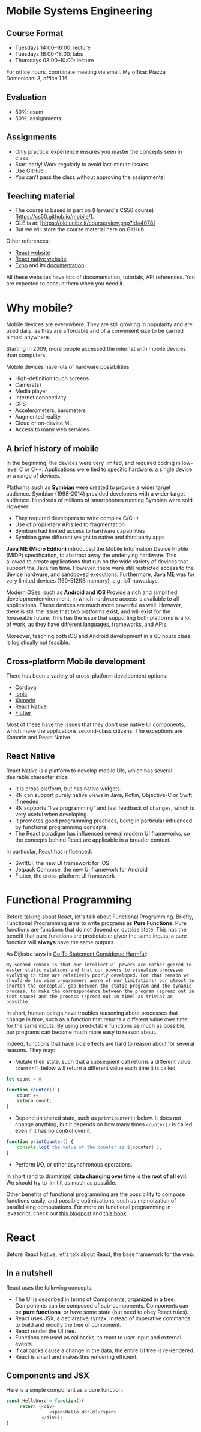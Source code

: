 # Mobile Systems Engineering

## Course Format

- Tuesdays 14:00–16:00: lecture
- Tuesdays 16:00-18:00: labs
- Thursdays 08:00–10:00: lecture

For office hours, coordinate meeting via email. My office: Piazza Domenicani 3, office 1.16

## Evaluation

- 50%: exam
- 50%: assignments

## Assignments
- Only practical experience ensures you master the concepts seen in class
- Start early! Work regularly to avoid last-minute issues
- Use GitHub
- You can’t pass the class without approving the assignments!

## Teaching material

- The course is based in part on (Harvard's CS50 course)[https://cs50.github.io/mobile/]. 
- OLE is at: [https://ole.unibz.it/course/view.php?id=4078]
- But we will store the course material here on GitHub

Other references:
- [React website](https://reactjs.org)
- [React native website](https://facebook.github.io/react-native/)
- [Expo](https://expo.io) and its [documentation](https://docs.expo.io/versions/latest/)

All these websites have lots of documentation, tutorials, API references. You are expected to consult them when you need it.

# Why mobile?

Mobile devices are everywhere. They are still growing in popularity and are used daily, as they are affordable and of a convenient size to be carried almost anywhere. 

Starting in 2009, more people accessed the internet with mobile devices than computers.

Mobile devices have lots of hardware possibilities
- High-definition touch screens
- Camera(s)
- Media player
- Internet connectivity
- GPS
- Accelerometers, barometers
- Augmented reality
- Cloud or on-device ML
- Access to many web services

## A brief history of mobile

In the beginning, the devices were very limited, and required coding in low-level C or C++. Applications were tied to specific hardware: a single device or a range of devices.

Platforms such as **Symbian** were created to provide a wider target audience. Symbian (1998-2014) provided developers with a wider target audience. Hundreds of millions of smartphones running Symbian were sold. However:

- They required developers to write complex C/C++ 
- Use of proprietary APIs led to fragmentation
- Symbian had limited access to hardware capabilities
- Symbian gave different weight to native and third party apps

**Java ME (Micro Edition)** introduced the Mobile Information Device Profile (MIDP) specification, to abstract away the underlying hardware. This allowed to create applications that run on the wide variety of devices that support the Java run time. However, there were still restricted access to the device hardware, and sandboxed executions. Furthermore, Java ME was for very limited devices (160-512KB memory), e.g. IoT nowadays.

Modern OSes, such as **Android and iOS** Provide a rich and simplified developmentenvironment, in which hardware access is available to all applications. These devices are much more powerful as well. However, there is still the issue that two platforms exist, and will exist for the foreseable future. This has the issue that supporting both platforms is a lot of work, as they have different languages, frameworks, and APIs.

Moreover, teaching both iOS and Android development in a 60 hours class is logistically not feasible.

## Cross-platform Mobile development

There has been a variety of cross-platform development options:
- [Cordova](https://en.wikipedia.org/wiki/Apache_Cordova)
- [Ionic](https://en.wikipedia.org/wiki/Ionic_(mobile_app_framework))
- [Xamarin](https://en.wikipedia.org/wiki/Xamarin)
- [React Native](https://en.wikipedia.org/wiki/React_Native)
- [Flutter](https://en.wikipedia.org/wiki/Flutter_(software))

Most of these have the issues that they don't use native UI components, which make the applications second-class citizens. The exceptions are Xamarin and React Native.

## React Native

React Native is a platform to develop mobile UIs, which has several desirable characteristics:

- It is cross platform, but has native widgets.
- RN can support purely native views in Java, Kotlin, Objective-C or Swift if needed
- RN supports "live programming" and fast feedback of changes, which is very useful when developing.
- It promotes good programming practices, being in particular influenced by functional programming concepts.
- The React paradigm has influenced several modern UI frameworks, so the concepts behind React are applicable in a broader context.

In particular, React has influenced:
- SwiftUI, the new UI framework for iOS
- Jetpack Compose, the new UI framework for Android
- Flutter, the cross-platform UI framework

# Functional Programming

Before talking about React, let's talk about Functional Programming. Briefly, Functional Programming aims to write programs as **Pure Functions**. Pure functions are functions that do not depend on outside state. This has the benefit that pure functions are predictable: given the same inputs, a pure function will **always** have the same outputs. 

As Dijkstra says in [Go To Statement Considered Harmful](http://www.u.arizona.edu/~rubinson/copyright_violations/Go_To_Considered_Harmful.html):

``My second remark is that our intellectual powers are rather geared to master static relations and that our powers to visualize processes evolving in time are relatively poorly developed. For that reason we should do (as wise programmers aware of our limitations) our utmost to shorten the conceptual gap between the static program and the dynamic process, to make the correspondence between the program (spread out in text space) and the process (spread out in time) as trivial as possible. ``

In short, human beings have troubles reasoning about processes that change in time, such as a function that returns a different value over time, for the same inputs. By using predictable functions as much as possible, our programs can become much more easy to reason about. 

Indeed, functions that have side effects are hard to reason about for several reasons. They may:
- Mutate their state, such that a subsequent call returns a different value. `counter()` below will return a different value each time it is called.
```javascript
let count = 0

function counter() {
    count ++;
    return count;
}
```
- Depend on shared state, such as `printCounter()` below. It does not change anything, but it depends on how many times `counter()` is called, even if it has no control over it.
```javascript
function printCounter() {
    console.log(`the value of the counter is ${counter}`);
}
```
- Perform I/O, or other asynchronous operations.

In short (and to dramatize) **data changing over time is the root of all evil**. We should try to limit it as much as possible.

Other benefits of functional programming are the possibility to compose functions easily, and possible optimizations, such as memoization of parallelising computations. For more on functional programming in javascript, check out [this blogpost](https://www.matthewgerstman.com/tech/functional-programming-fundamentals/) and [this book](https://github.com/getify/Functional-Light-JS).

# React

Before React Native, let's talk about React, the base framework for the web.

## In a nutshell

React uses the following concepts:
- The UI is described in terms of Components, organized in a tree. Components can be composed of sub-components. Components can be **pure functions**, or have some state (but need to obey React rules).
- React uses JSX, a declarative syntax, instead of imperative commands to build and modify the tree of component.
- React render the UI tree.
- Functions are used as callbacks, to react to user input and external events.
- If callbacks cause a change in the data, the entire UI tree is re-rendered.
- React is smart and makes this rendering efficient.

## Components and JSX

Here is a simple component as a pure function:

```javascript
const HelloWord = function(){
     return (<div>
                <span>Hello World!</span>
             </div>);
}
```
